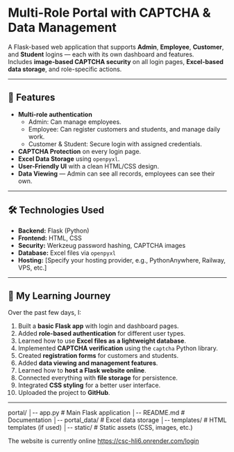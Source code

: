 # Multi-Role Portal with CAPTCHA & Data Management

A Flask-based web application that supports **Admin**, **Employee**, **Customer**, and **Student** logins — each with its own dashboard and features.  
Includes **image-based CAPTCHA security** on all login pages, **Excel-based data storage**, and role-specific actions.

---

## 🚀 Features
- **Multi-role authentication**
  - Admin: Can manage employees.
  - Employee: Can register customers and students, and manage daily work.
  - Customer & Student: Secure login with assigned credentials.
- **CAPTCHA Protection** on every login page.
- **Excel Data Storage** using `openpyxl`.
- **User-Friendly UI** with a clean HTML/CSS design.
- **Data Viewing** — Admin can see all records, employees can see their own.

---

## 🛠️ Technologies Used
- **Backend:** Flask (Python)
- **Frontend:** HTML, CSS
- **Security:** Werkzeug password hashing, CAPTCHA images
- **Database:** Excel files via `openpyxl`
- **Hosting:** [Specify your hosting provider, e.g., PythonAnywhere, Railway, VPS, etc.]

---

## 📜 My Learning Journey
Over the past few days, I:
1. Built a **basic Flask app** with login and dashboard pages.
2. Added **role-based authentication** for different user types.
3. Learned how to use **Excel files as a lightweight database**.
4. Implemented **CAPTCHA verification** using the `captcha` Python library.
5. Created **registration forms** for customers and students.
6. Added **data viewing and management features**.
7. Learned how to **host a Flask website online**.
8. Connected everything with **file storage** for persistence.
9. Integrated **CSS styling** for a better user interface.
10. Uploaded the project to **GitHub**.

---



portal/
│-- app.py               # Main Flask application
│-- README.md             # Documentation
│-- portal_data/          # Excel data storage
│-- templates/            # HTML templates (if used)
│-- static/               # Static assets (CSS, images, etc.)


The website is currently online https://csc-hli6.onrender.com/login
